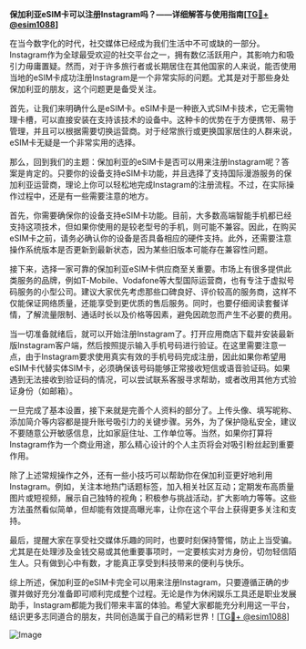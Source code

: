 **保加利亚eSIM卡可以注册Instagram吗？——详细解答与使用指南[[TG💪+ @esim1088](https://t.me/s/esim1088)]**

在当今数字化的时代，社交媒体已经成为我们生活中不可或缺的一部分。Instagram作为全球最受欢迎的社交平台之一，拥有数亿活跃用户，其影响力和吸引力毋庸置疑。然而，对于许多旅行者或长期居住在其他国家的人来说，能否使用当地的eSIM卡成功注册Instagram是一个非常实际的问题。尤其是对于那些身处保加利亚的朋友，这个问题更是备受关注。

首先，让我们来明确什么是eSIM卡。eSIM卡是一种嵌入式SIM卡技术，它无需物理卡槽，可以直接安装在支持该技术的设备中。这种卡的优势在于方便携带、易于管理，并且可以根据需要切换运营商。对于经常旅行或更换国家居住的人群来说，eSIM卡无疑是一个非常实用的选择。

那么，回到我们的主题：保加利亚的eSIM卡是否可以用来注册Instagram呢？答案是肯定的。只要你的设备支持eSIM卡功能，并且选择了支持国际漫游服务的保加利亚运营商，理论上你可以轻松地完成Instagram的注册流程。不过，在实际操作过程中，还是有一些需要注意的地方。

首先，你需要确保你的设备支持eSIM卡功能。目前，大多数高端智能手机都已经支持这项技术，但如果你使用的是较老型号的手机，则可能不兼容。因此，在购买eSIM卡之前，请务必确认你的设备是否具备相应的硬件支持。此外，还需要注意操作系统版本是否更新到最新状态，因为某些旧版本可能存在兼容性问题。

接下来，选择一家可靠的保加利亚eSIM卡供应商至关重要。市场上有很多提供此类服务的品牌，例如T-Mobile、Vodafone等大型国际运营商，也有专注于虚拟号码服务的小型公司。建议大家优先考虑那些口碑良好、评价较高的服务商，这样不仅能保证网络质量，还能享受到更优质的售后服务。同时，也要仔细阅读套餐详情，了解流量限制、通话时长以及价格等因素，避免因疏忽而产生不必要的费用。

当一切准备就绪后，就可以开始注册Instagram了。打开应用商店下载并安装最新版Instagram客户端，然后按照提示输入手机号码进行验证。在这里需要注意一点，由于Instagram要求使用真实有效的手机号码完成注册，因此如果你希望用eSIM卡代替实体SIM卡，必须确保该号码能够正常接收短信或语音验证码。如果遇到无法接收到验证码的情况，可以尝试联系客服寻求帮助，或者改用其他方式验证身份（如邮箱）。

一旦完成了基本设置，接下来就是完善个人资料的部分了。上传头像、填写昵称、添加简介等内容都是提升账号吸引力的关键步骤。另外，为了保护隐私安全，建议不要随意公开敏感信息，比如家庭住址、工作单位等。当然，如果你打算将Instagram作为一个商业用途，那么精心设计的个人主页将会对吸引粉丝起到重要作用。

除了上述常规操作之外，还有一些小技巧可以帮助你在保加利亚更好地利用Instagram。例如，关注本地热门话题标签，加入相关社区互动；定期发布高质量图片或短视频，展示自己独特的视角；积极参与挑战活动，扩大影响力等等。这些方法虽然看似简单，但却能有效提高曝光率，让你在这个平台上获得更多关注和支持。

最后，提醒大家在享受社交媒体乐趣的同时，也要时刻保持警惕，防止上当受骗。尤其是在处理涉及金钱交易或其他重要事项时，一定要核实对方身份，切勿轻信陌生人。只有做到心中有数，才能真正享受到科技带来的便利与快乐。

综上所述，保加利亚的eSIM卡完全可以用来注册Instagram，只要遵循正确的步骤并做好充分准备即可顺利完成整个过程。无论是作为休闲娱乐工具还是职业发展助手，Instagram都能为我们带来丰富的体验。希望大家都能充分利用这一平台，结识更多志同道合的朋友，共同创造属于自己的精彩世界！[[TG💪+ @esim1088](https://t.me/s/esim1088)] 

![Image](https://i.postimg.cc/4NQfJmqS/Snipaste-2025-05-13-00-14-12.png)